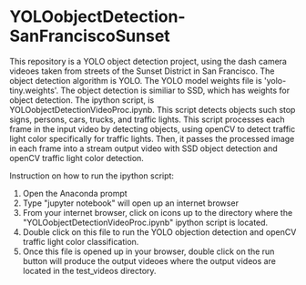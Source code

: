 # YOLOobjectDetection-SanFranciscoSunset
This repository is a YOLO object detection project, using the dash camera videoes taken from streets of the Sunset District in 
San Francisco. The object detection algorithm is YOLO. The YOLO model weights file is 'yolo-tiny.weights'.   The object detection is 
similiar to SSD, which has weights for object detection. The ipython script, is YOLOobjectDetectionVideoProc.ipynb. This script detects
objects such stop signs, persons, cars, trucks, and traffic lights. This script processes each frame in the input video by detecting 
objects, using openCV to detect traffic light color specifically for traffic lights. Then, it passes the processed image in each frame 
into a stream output video with SSD object detection and openCV traffic light color detection.

Instruction on how to run the ipython script:
1)  Open the Anaconda prompt
2)  Type "jupyter notebook" will open up an internet browser
3)  From your internet browser, click on icons up to the directory where the "YOLOobjectDetectionVideoProc.ipynb" ipython script is 
    located.
4)  Double click on this file to run the YOLO objection detection and openCV traffic light color classification.
5)  Once this file is opened up in your browser, double click on the run button will produce the output videoes where the output 
    videos are located in the test_videos directory.
